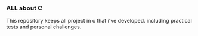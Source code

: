 ### ALL about C
This repository keeps all project in c that i've developed. including practical tests and personal challenges.
